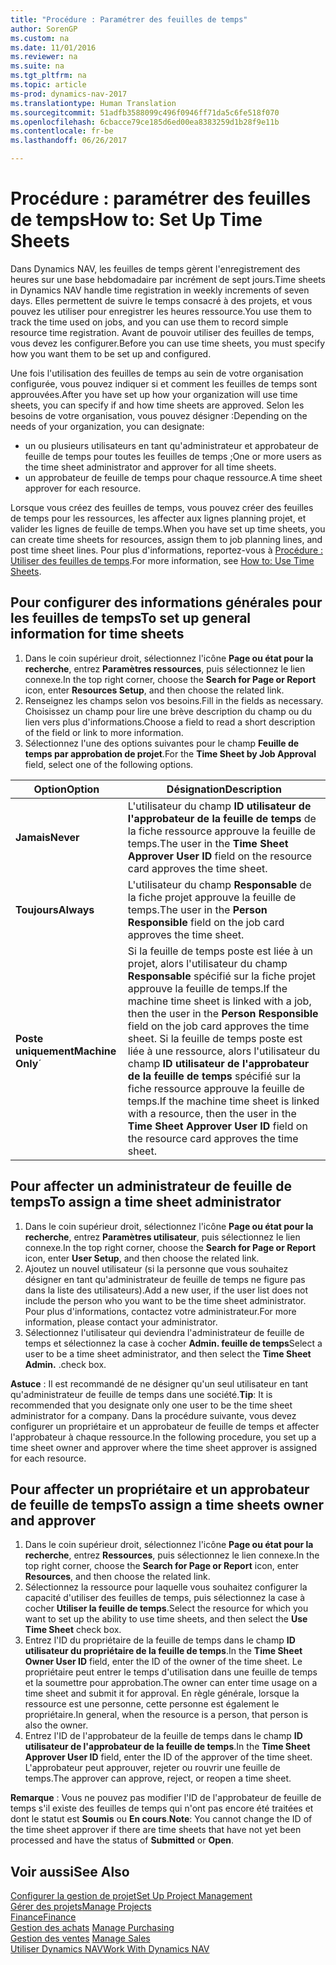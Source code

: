 ```yaml
---
title: "Procédure : Paramétrer des feuilles de temps"
author: SorenGP
ms.custom: na
ms.date: 11/01/2016
ms.reviewer: na
ms.suite: na
ms.tgt_pltfrm: na
ms.topic: article
ms-prod: dynamics-nav-2017
ms.translationtype: Human Translation
ms.sourcegitcommit: 51adfb3588099c496f0946ff71da5c6fe518f070
ms.openlocfilehash: 6cbacce79ce185d6ed00ea8383259d1b28f9e11b
ms.contentlocale: fr-be
ms.lasthandoff: 06/26/2017

---
```


# <a name="how-to-set-up-time-sheets"></a><span data-ttu-id="62bb8-102">Procédure : paramétrer des feuilles de temps</span><span class="sxs-lookup"><span data-stu-id="62bb8-102">How to: Set Up Time Sheets</span></span>
<span data-ttu-id="62bb8-103">Dans Dynamics NAV, les feuilles de temps gèrent l'enregistrement des heures sur une base hebdomadaire par incrément de sept jours.</span><span class="sxs-lookup"><span data-stu-id="62bb8-103">Time sheets in Dynamics NAV handle time registration in weekly increments of seven days.</span></span> <span data-ttu-id="62bb8-104">Elles permettent de suivre le temps consacré à des projets, et vous pouvez les utiliser pour enregistrer les heures ressource.</span><span class="sxs-lookup"><span data-stu-id="62bb8-104">You use them to track the time used on jobs, and you can use them to record simple resource time registration.</span></span> <span data-ttu-id="62bb8-105">Avant de pouvoir utiliser des feuilles de temps, vous devez les configurer.</span><span class="sxs-lookup"><span data-stu-id="62bb8-105">Before you can use time sheets, you must specify how you want them to be set up and configured.</span></span>

<span data-ttu-id="62bb8-106">Une fois l'utilisation des feuilles de temps au sein de votre organisation configurée, vous pouvez indiquer si et comment les feuilles de temps sont approuvées.</span><span class="sxs-lookup"><span data-stu-id="62bb8-106">After you have set up how your organization will use time sheets, you can specify if and how time sheets are approved.</span></span> <span data-ttu-id="62bb8-107">Selon les besoins de votre organisation, vous pouvez désigner :</span><span class="sxs-lookup"><span data-stu-id="62bb8-107">Depending on the needs of your organization, you can designate:</span></span>

- <span data-ttu-id="62bb8-108">un ou plusieurs utilisateurs en tant qu'administrateur et approbateur de feuille de temps pour toutes les feuilles de temps ;</span><span class="sxs-lookup"><span data-stu-id="62bb8-108">One or more users as the time sheet administrator and approver for all time sheets.</span></span>
- <span data-ttu-id="62bb8-109">un approbateur de feuille de temps pour chaque ressource.</span><span class="sxs-lookup"><span data-stu-id="62bb8-109">A time sheet approver for each resource.</span></span>

<span data-ttu-id="62bb8-110">Lorsque vous créez des feuilles de temps, vous pouvez créer des feuilles de temps pour les ressources, les affecter aux lignes planning projet, et valider les lignes de feuille de temps.</span><span class="sxs-lookup"><span data-stu-id="62bb8-110">When you have set up time sheets, you can create time sheets for resources, assign them to job planning lines, and post time sheet lines.</span></span> <span data-ttu-id="62bb8-111">Pour plus d'informations, reportez-vous à [Procédure : Utiliser des feuilles de temps](projects-how-use-time-sheets.md).</span><span class="sxs-lookup"><span data-stu-id="62bb8-111">For more information, see [How to: Use Time Sheets](projects-how-use-time-sheets.md).</span></span>

## <a name="to-set-up-general-information-for-time-sheets"></a><span data-ttu-id="62bb8-112">Pour configurer des informations générales pour les feuilles de temps</span><span class="sxs-lookup"><span data-stu-id="62bb8-112">To set up general information for time sheets</span></span>  

1. <span data-ttu-id="62bb8-113">Dans le coin supérieur droit, sélectionnez l'icône **Page ou état pour la recherche**, entrez **Paramètres ressources**, puis sélectionnez le lien connexe.</span><span class="sxs-lookup"><span data-stu-id="62bb8-113">In the top right corner, choose the **Search for Page or Report** icon, enter **Resources Setup**, and then choose the related link.</span></span>  
2. <span data-ttu-id="62bb8-114">Renseignez les champs selon vos besoins.</span><span class="sxs-lookup"><span data-stu-id="62bb8-114">Fill in the fields as necessary.</span></span> <span data-ttu-id="62bb8-115">Choisissez un champ pour lire une brève description du champ ou du lien vers plus d'informations.</span><span class="sxs-lookup"><span data-stu-id="62bb8-115">Choose a field to read a short description of the field or link to more information.</span></span>
3. <span data-ttu-id="62bb8-116">Sélectionnez l'une des options suivantes pour le champ **Feuille de temps par approbation de projet**.</span><span class="sxs-lookup"><span data-stu-id="62bb8-116">For the **Time Sheet by Job Approval** field, select one of the following options.</span></span>

|<span data-ttu-id="62bb8-117">Option</span><span class="sxs-lookup"><span data-stu-id="62bb8-117">Option</span></span> |<span data-ttu-id="62bb8-118">Désignation</span><span class="sxs-lookup"><span data-stu-id="62bb8-118">Description</span></span>|
|---|---|
|<span data-ttu-id="62bb8-119">**Jamais**</span><span class="sxs-lookup"><span data-stu-id="62bb8-119">**Never**</span></span>|<span data-ttu-id="62bb8-120">L'utilisateur du champ **ID utilisateur de l'approbateur de la feuille de temps** de la fiche ressource approuve la feuille de temps.</span><span class="sxs-lookup"><span data-stu-id="62bb8-120">The user in the **Time Sheet Approver User ID** field on the resource card approves the time sheet.</span></span>|
|<span data-ttu-id="62bb8-121">**Toujours**</span><span class="sxs-lookup"><span data-stu-id="62bb8-121">**Always**</span></span>|<span data-ttu-id="62bb8-122">L'utilisateur du champ **Responsable** de la fiche projet approuve la feuille de temps.</span><span class="sxs-lookup"><span data-stu-id="62bb8-122">The user in the **Person Responsible** field on the job card approves the time sheet.</span></span>|
|<span data-ttu-id="62bb8-123">**Poste uniquement**</span><span class="sxs-lookup"><span data-stu-id="62bb8-123">**Machine Only**´</span></span>|<span data-ttu-id="62bb8-124">Si la feuille de temps poste est liée à un projet, alors l'utilisateur du champ **Responsable** spécifié sur la fiche projet approuve la feuille de temps.</span><span class="sxs-lookup"><span data-stu-id="62bb8-124">If the machine time sheet is linked with a job, then the user in the **Person Responsible** field on the job card approves the time sheet.</span></span> <span data-ttu-id="62bb8-125">Si la feuille de temps poste est liée à une ressource, alors l'utilisateur du champ **ID utilisateur de l'approbateur de la feuille de temps** spécifié sur la fiche ressource approuve la feuille de temps.</span><span class="sxs-lookup"><span data-stu-id="62bb8-125">If the machine time sheet is linked with a resource, then the user in the **Time Sheet Approver User ID** field on the resource card approves the time sheet.</span></span>

## <a name="to-assign-a-time-sheet-administrator"></a><span data-ttu-id="62bb8-126">Pour affecter un administrateur de feuille de temps</span><span class="sxs-lookup"><span data-stu-id="62bb8-126">To assign a time sheet administrator</span></span>  

1. <span data-ttu-id="62bb8-127">Dans le coin supérieur droit, sélectionnez l'icône **Page ou état pour la recherche**, entrez **Paramètres utilisateur**, puis sélectionnez le lien connexe.</span><span class="sxs-lookup"><span data-stu-id="62bb8-127">In the top right corner, choose the **Search for Page or Report** icon, enter **User Setup**, and then choose the related link.</span></span>  
2.  <span data-ttu-id="62bb8-128">Ajoutez un nouvel utilisateur (si la personne que vous souhaitez désigner en tant qu'administrateur de feuille de temps ne figure pas dans la liste des utilisateurs).</span><span class="sxs-lookup"><span data-stu-id="62bb8-128">Add a new user, if the user list does not include the person who you want to be the time sheet administrator.</span></span> <span data-ttu-id="62bb8-129">Pour plus d'informations, contactez votre administrateur.</span><span class="sxs-lookup"><span data-stu-id="62bb8-129">For more information, please contact your administrator.</span></span>  
3. <span data-ttu-id="62bb8-130">Sélectionnez l'utilisateur qui deviendra l'administrateur de feuille de temps et sélectionnez la case à cocher **Admin. feuille de temps**</span><span class="sxs-lookup"><span data-stu-id="62bb8-130">Select a user to be a time sheet administrator, and then select the **Time Sheet Admin.**</span></span> <span data-ttu-id="62bb8-131">.</span><span class="sxs-lookup"><span data-stu-id="62bb8-131">check box.</span></span>  

<span data-ttu-id="62bb8-132">**Astuce** : Il est recommandé de ne désigner qu'un seul utilisateur en tant qu'administrateur de feuille de temps dans une société.</span><span class="sxs-lookup"><span data-stu-id="62bb8-132">**Tip**: It is recommended that you designate only one user to be the time sheet administrator for a company.</span></span> <span data-ttu-id="62bb8-133">Dans la procédure suivante, vous devez configurer un propriétaire et un approbateur de feuille de temps et affecter l'approbateur à chaque ressource.</span><span class="sxs-lookup"><span data-stu-id="62bb8-133">In the following procedure, you set up a time sheet owner and approver where the time sheet approver is assigned for each resource.</span></span>  

## <a name="to-assign-a-time-sheets-owner-and-approver"></a><span data-ttu-id="62bb8-134">Pour affecter un propriétaire et un approbateur de feuille de temps</span><span class="sxs-lookup"><span data-stu-id="62bb8-134">To assign a time sheets owner and approver</span></span>  

1. <span data-ttu-id="62bb8-135">Dans le coin supérieur droit, sélectionnez l'icône **Page ou état pour la recherche**, entrez **Ressources**, puis sélectionnez le lien connexe.</span><span class="sxs-lookup"><span data-stu-id="62bb8-135">In the top right corner, choose the **Search for Page or Report** icon, enter **Resources**, and then choose the related link.</span></span>
2. <span data-ttu-id="62bb8-136">Sélectionnez la ressource pour laquelle vous souhaitez configurer la capacité d'utiliser des feuilles de temps, puis sélectionnez la case à cocher **Utiliser la feuille de temps**.</span><span class="sxs-lookup"><span data-stu-id="62bb8-136">Select the resource for which you want to set up the ability to use time sheets, and then select the **Use Time Sheet** check box.</span></span>  
3. <span data-ttu-id="62bb8-137">Entrez l'ID du propriétaire de la feuille de temps dans le champ **ID utilisateur du propriétaire de la feuille de temps**.</span><span class="sxs-lookup"><span data-stu-id="62bb8-137">In the **Time Sheet Owner User ID** field, enter the ID of the owner of the time sheet.</span></span> <span data-ttu-id="62bb8-138">Le propriétaire peut entrer le temps d'utilisation dans une feuille de temps et la soumettre pour approbation.</span><span class="sxs-lookup"><span data-stu-id="62bb8-138">The owner can enter time usage on a time sheet and submit it for approval.</span></span> <span data-ttu-id="62bb8-139">En règle générale, lorsque la ressource est une personne, cette personne est également le propriétaire.</span><span class="sxs-lookup"><span data-stu-id="62bb8-139">In general, when the resource is a person, that person is also the owner.</span></span>  
4. <span data-ttu-id="62bb8-140">Entrez l'ID de l'approbateur de la feuille de temps dans le champ **ID utilisateur de l'approbateur de la feuille de temps**.</span><span class="sxs-lookup"><span data-stu-id="62bb8-140">In the **Time Sheet Approver User ID** field, enter the ID of the approver of the time sheet.</span></span> <span data-ttu-id="62bb8-141">L'approbateur peut approuver, rejeter ou rouvrir une feuille de temps.</span><span class="sxs-lookup"><span data-stu-id="62bb8-141">The approver can approve, reject, or reopen a time sheet.</span></span>  

<span data-ttu-id="62bb8-142">**Remarque** : Vous ne pouvez pas modifier l'ID de l'approbateur de feuille de temps s'il existe des feuilles de temps qui n'ont pas encore été traitées et dont le statut est **Soumis** ou **En cours**.</span><span class="sxs-lookup"><span data-stu-id="62bb8-142">**Note**: You cannot change the ID of the time sheet approver if there are time sheets that have not yet been processed and have the status of **Submitted** or **Open**.</span></span>

## <a name="see-also"></a><span data-ttu-id="62bb8-143">Voir aussi</span><span class="sxs-lookup"><span data-stu-id="62bb8-143">See Also</span></span>
[<span data-ttu-id="62bb8-144">Configurer la gestion de projet</span><span class="sxs-lookup"><span data-stu-id="62bb8-144">Set Up Project Management</span></span>](projects-setup-projects.md)  
[<span data-ttu-id="62bb8-145">Gérer des projets</span><span class="sxs-lookup"><span data-stu-id="62bb8-145">Manage Projects</span></span>](projects-manage-projects.md)  
[<span data-ttu-id="62bb8-146">Finance</span><span class="sxs-lookup"><span data-stu-id="62bb8-146">Finance</span></span>](finance-setup.md)  
<span data-ttu-id="62bb8-147">[Gestion des achats](purchasing-manage-purchasing.md)       </span><span class="sxs-lookup"><span data-stu-id="62bb8-147">[Manage Purchasing](purchasing-manage-purchasing.md)       </span></span>  
<span data-ttu-id="62bb8-148">[Gestion des ventes](sales-manage-sales.md)    </span><span class="sxs-lookup"><span data-stu-id="62bb8-148">[Manage Sales](sales-manage-sales.md)    </span></span>  
[<span data-ttu-id="62bb8-149">Utiliser Dynamics NAV</span><span class="sxs-lookup"><span data-stu-id="62bb8-149">Work With Dynamics NAV</span></span>](ui-work-product.md)  

